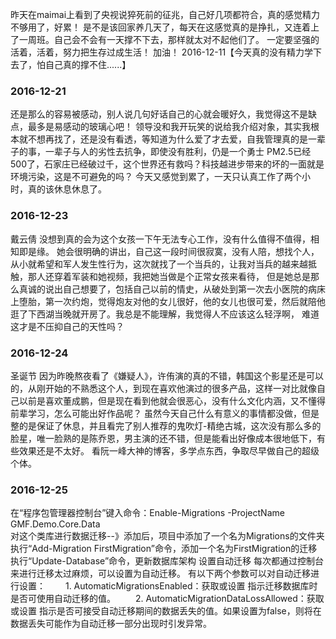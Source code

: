 ﻿昨天在maimai上看到了央视说猝死前的征兆，自己好几项都符合，真的感觉精力不够用了，好累！
是不是该回家养几天了，每天在这感觉真的是挣扎，又连着上了一周班。自己会不会有一天撑不下去，那样就太对不起他们了。
一定要坚强的活着，活着，努力把生存过成生活！
加油！
2016-12-11【今天真的没有精力学下去了，怕自己真的撑不住......】
### 2016-12-21
还是那么的容易被感动，别人说几句好话自己的心就会暖好久，我觉得这不是缺点，最多是易感动的玻璃心吧！
领导没和我开玩笑的说给我介绍对象，其实我根本就不想再找了，还是没有看透，等知道为什么爱了才去爱，自我管理真的是一辈子的事，一辈子与人的劣性去抗争，即使没有胜利，仍是一个勇士
PM2.5已经500了，石家庄已经破过千，这个世界还有救吗？科技越进步带来的坏的一面就是环境污染，这是不可避免的吗？
今天又感觉到累了，一天只认真工作了两个小时，真的该休息休息了。
### 2016-12-23
戴云倩
没想到真的会为这个女孩一下午无法专心工作，没有什么值得不值得，相知即是缘。
她会很明确的讲出，自己这一段时间很寂寞，没有人陪，想找个人，从小就希望和军人发生性行为，这次就找了一个当兵的，让我对当兵的越来越抵触，那人还穿着军装和她视频，我把她当做是个正常女孩来看待，
但是她总是那么真诚的说出自己想要了，包括自己以前的情史，从破处到第一次去小医院的病床上堕胎，第一次约炮，觉得炮友对他的女儿很好，他的女儿也很可爱，然后就陪他逛了下西湖当晚就开房了。我总是不能理解，我觉得人不应该这么轻浮啊，
难道这才是不压抑自己的天性吗？
### 2016-12-24
圣诞节
因为昨晚熬夜看了《嫌疑人》，许侑演的真的不错，韩国这个影星还是可以的，从刚开始的不熟悉这个人，到现在喜欢他演过的很多产品，这样一对比就像自己以前是喜欢董成鹏，但是现在看到他就会很恶心，没有什么文化内涵，又不懂得前辈学习，怎么可能出好作品呢？
虽然今天自己什么有意义的事情都没做，但是整的是保证了休息，并且看完了别人推荐的鬼吹灯-精绝古城，这次没有那么多的脸星，唯一脸熟的是陈乔恩，男主演的还不错，但是能看出好像成本很地低下，有些效果还是不太好。
看阮一峰大神的博客，多学点东西，争取尽早做自己的超级个体。
### 2016-12-25
在“程序包管理器控制台”键入命令：Enable-Migrations -ProjectName GMF.Demo.Core.Data  
对这个类库进行数据迁移--》添加后，项目中添加了一个名为Migrations的文件夹
执行“Add-Migration FirstMigration”命令，添加一个名为FirstMigration的迁移
执行“Update-Database”命令，更新数据库架构
设置自动迁移
每次都通过控制台来进行迁移太过麻烦，可以设置为自动迁移。
有以下两个参数可以对自动迁移进行设置：
　　1. AutomaticMigrationsEnabled：获取或设置 指示迁移数据库时是否可使用自动迁移的值。
　　2. AutomaticMigrationDataLossAllowed：获取或设置 指示是否可接受自动迁移期间的数据丢失的值。如果设置为false，则将在数据丢失可能作为自动迁移一部分出现时引发异常。